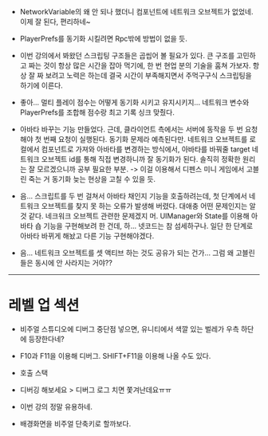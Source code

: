 - NetworkVariable의 왜 안 되나 했더니 컴포넌트에 네트워크 오브젝트가 없었네. 이제 잘 된다, 편리하네~

- PlayerPrefs를 동기화 시킬려면 Rpc밖에 방법이 없을 듯.

- 이번 강의에서 봐왔던 스크립팅 구조들은 곱씹어 볼 필요가 있다. 큰 구조를 고민하고 짜는 것이 항상 많은 시간을 잡아 먹기에, 한 번 현업 분의 기술을 훔쳐 가보자. 항상 잘 짜 보려고 노력은 하는데 결국 시간이 부족해지면서 주먹구구식 스크립팅을 하기에 이른다.

- 좋아... 멀티 플레이 점수는 어떻게 동기화 시키고 유지시키지... 네트워크 변수와 PlayerPrefs를 조합해 점수랑 최고 기록 싱크 맞췄다.

- 아바타 바꾸는 기능 만들었다. 근데, 클라이언트 측에서는 서버에 동작을 두 번 요청해야 첫 번째 요청이 실행된다. 동기화 문제라 예측된다만.  네트워크 오브젝트를 로컬에서 컴포넌트로 가져와 아바타를 변경하는 방식에서, 아바타를 바꿔줄 target 네트워크 오브젝트 id를 통해 직접 변경하니까 잘 동기화가 된다. 솔직히 정확한 원리는 잘 모르겠으니까 공부 필요한 부분. -> 이걸 이용해서 디펜스 미니 게임에서 고블린 죽는 거 동기화 늦는 현상을 고칠 수 있을 듯.

- 음... 스크립트를 두 번 걸쳐서 아바타 채인지 기능을 호출하려는데, 첫 단계에서 네트워크 오브젝트를 찾지 못 하는 오류가 발생해 버렸다. 대애충 어떤 문제인지는 알 것 같다. 네크워크 오브젝트 관련한 문제겠지 머. UIManager와 State를 이용해 아바타  숍 기능을 구현해보려 한 건데, 하... 넷코드는 참 섬세하구나. 일단 한 단계로 아바타 바뀌게 해놨고 다른 기능 구현해야겠다.

- 음... 네트워크 오브젝트를 셋 액티브 하는 것도 공유가 되는 건가... 그럼 왜 고블린들은 동시에 안 사라지는 거야??

---
# 레벨 업 섹션

- 비주얼 스튜디오에 디버그 중단점 넣으면, 유니티에서 색깔 있는 벌레가 우측 하단에 등장한다네?

- F10과 F11을 이용해 디버그. SHIFT+F11을 이용해 나올 수도 있다.

- 호출 스택

- 디버깅 해보세요 > 디버그 로그 치면 쫓겨난데요ㅠㅠ 

- 이번 강의 정말 유용하네.

- 배경화면을 비주얼 단축키로 할까보다.